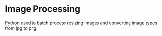 # Image Processing
Python used to batch process resizing images and converting image types from jpg to png.
